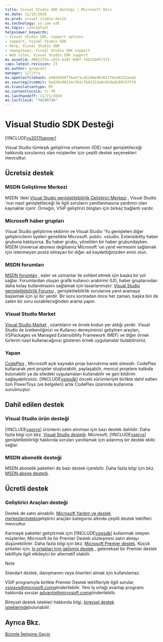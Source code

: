 ```yaml
---
title: Visual Studio SDK desteği | Microsoft Docs
ms.date: 11/15/2016
ms.prod: visual-studio-dev14
ms.technology: vs-ide-sdk
ms.topic: conceptual
helpviewer_keywords:
- Visual Studio SDK, support options
- support, Visual Studio SDK
- Help, Visual Studio SDK
- newsgroups, Visual Studio SDK support
- Web sites, Visual Studio SDK support
ms.assetid: d9011f5a-cb53-418f-9d8f-74b15b9fc5f5
caps.latest.revision: 23
ms.author: gregvanl
manager: jillfra
ms.openlocfilehash: e404d569776eef1cd2146ed636177be30151aaab
ms.sourcegitcommit: bad28e99214cf62cfbd1222e8cb5ded1997d7ff0
ms.translationtype: MT
ms.contentlocale: tr-TR
ms.lasthandoff: 11/21/2019
ms.locfileid: "74299738"
---
```

# <a name="support-for-the-visual-studio-sdk"></a>Visual Studio SDK Desteği
[!INCLUDE[vs2017banner](../includes/vs2017banner.md)]

Visual Studio tümleşik geliştirme ortamının (IDE) nasıl genişletileceği hakkında sorularınız olan müşteriler için çeşitli destek seçenekleri mevcuttur.  
  
## <a name="free-support"></a>Ücretsiz destek  
  
### <a name="msdn-development-center"></a>MSDN Geliştirme Merkezi  
 MSDN 'deki [Visual Studio genişletilebilirlik Geliştirici Merkezi](https://go.microsoft.com/fwlink/?LinkID=84381) , Visual Studio 'nun nasıl genişletileceği ile ilgili soruların yanıtlanmasına yardımcı olan kaynaklar içerir. Örneğin, VSıP geliştirici blogları için birkaç bağlantı vardır.  
  
### <a name="microsoft-newsgroups"></a>Microsoft haber grupları  
 Visual Studio geliştirme ekibinin ve Visual Studio 'Yu genişleten diğer geliştiricilerin üyeleri genellikle Microsoft. public. vstudio. Extensibility haber grubuna katılıyorsa. Bu haber grubu, yönetilen bir haber grubundayken. MSDN Universal abonesi değilseniz Microsoft 'un yanıt vermesini sağlamak için istenmeyen posta olmayan bir diğer ad kaydettiğinizden emin olun.  
  
### <a name="msdn-forums"></a>MSDN forumları  
 [MSDN forumları](https://go.microsoft.com/fwlink/?LinkID=76632) , eşler ve uzmanlar ile sohbet etmek için başka bir yol sağlar. Forumlardan oluşan grafik kullanıcı arabirimi (UI), haber gruplarından daha kolay kullanılmasını sağlamak için tasarlanmıştır. [Visual Studio genişletilebilirlik Forumu](https://go.microsoft.com/fwlink/?LinkID=121964) , genişletilebilirlik sorularına yanıt aramaya başlamak için iyi bir yerdir. Bir soru sormadan önce her zaman, başka biri de zaten bir soru sorabileceğinden arama yapın.  
  
### <a name="visual-studio-marketplace"></a>Visual Studio Market  
 [Visual Studio Market](https://marketplace.visualstudio.com/) , uzantıların ve örnek kodun yer aldığı yerdir. Visual Studio ile üretkenliğinizi ve Kullanıcı deneyiminizi geliştiren araçları, VSPackages ve Managed Extensibility Framework (MEF) ve diğer örnek türlerini nasıl kullanacağınızı gösteren örnek uygulamalar bulabilirsiniz.  
  
### <a name="codeplex"></a>Yapan  
 [CodePlex](https://go.microsoft.com/fwlink/?LinkId=76627) , Microsoft açık kaynaklı proje barındırma web sitesidir. CodePlex kullanarak yeni projeler oluşturabilir, paylaşabilir, mevcut projelere katkıda bulunabilir ya da sitedeki uygulamaları kullanabilir ve geri bildirim sağlayabilirsiniz. [!INCLUDE[vsipsdk](../includes/vsipsdk-md.md)] önceki sürümleriyle birlikte dahil edilen tüm PowerToys (ve belgeleri) artık CodePlex üzerinde kullanıma sunulmuştur.  
  
## <a name="included-support"></a>Dahil edilen destek  
  
### <a name="visual-studio-product-support"></a>Visual Studio ürün desteği  
 [!INCLUDE[vsprvs](../includes/vsprvs-md.md)] ürünlerin satın alınması için bazı destek dahildir. Daha fazla bilgi için bkz. [Visual Studio desteği](https://msdn.microsoft.com/vstudio/cc136615.aspx). Microsoft, [!INCLUDE[vsprvs](../includes/vsprvs-md.md)] genişletilebilirliği hakkında soruları yanıtlamak için adanmış bir destek ekibi sağlar.  
  
### <a name="msdn-subscription-support"></a>MSDN abonelik desteği  
 MSDN abonelik paketleri de bazı destek içerebilir. Daha fazla bilgi için bkz. [MSDN abone desteği](https://msdn.microsoft.com/subscriptions/aa718661.aspx).  
  
## <a name="paid-support"></a>Ücretli destek  
  
### <a name="developer-tools-support"></a>Geliştirici Araçları desteği  
 Destek de satın alınabilir. [Microsoft Yardım ve destek merkezlerindeki](https://support.microsoft.com/supportforbusiness/productselection?fltadd=sps-business-1&sapId=4fd4947b-15ea-ce01-080f-97f2ca3c76e8)geliştirici araçları kategorisi altında çeşitli destek teklifleri mevcuttur.  
  
 Karmaşık paketler geliştirmek için [!INCLUDE[vsipsdk](../includes/vsipsdk-md.md)] kullanmak isteyen müşteriler, Microsoft ile bir Premier Destek sözleşmesi satın almayı düşünebilirler. Daha fazla bilgi için bkz. [Microsoft Premier destek](https://support.microsoft.com/premier). Küçük şirketler için, [Iş ortakları Için gelişmiş destek](https://partner.microsoft.com/support/advanced-cloud-support) , geleneksel bir Premier destek teklifiyle ilgili etkileyici bir alternatif olabilir.  
  
> [!NOTE]
> Standart destek, danışmanını veya önerileri almak için kullanılamaz.  
  
 VSıP programıyla birlikte Premier Destek teklifleriyle ilgili sorular, [vsipsvs@microsoft.com](mailto:vsipsvs@microsoft.com)gönderilebilir. Yeni Iş ortağı avantajı programı hakkında sorular [advantg@microsoft.com](mailto:advantg@microsoft.com)gönderilebilir.  
  
 Bireysel destek istekleri hakkında bilgi, [bireysel destek isteklerinde](https://go.microsoft.com/fwlink/?LinkID=82385)bulunabilir.  
  
## <a name="see-also"></a>Ayrıca Bkz.  
 [Bizimle İletişime Geçin](../ide/talk-to-us.md)
